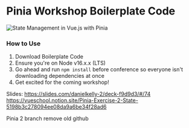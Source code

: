 # Pinia Workshop Boilerplate Code

![State Management in Vue.js with Pinia](readme-screenshot.png)

### How to Use

1. Download Boilerplate Code
2. Ensure you're on Node v16.x.x (LTS)
3. Go ahead and run `npm install` before conference so everyone isn't downloading dependencies at once
4. Get excited for the coming workshop!

Slides:
https://slides.com/danielkelly-2/deck-f9d9d3/#/74
https://vueschool.notion.site/Pinia-Exercise-2-State-5198b3c278094ee08da9a6be34f28ad6

Pinia 2 branch remove old github
